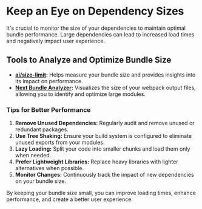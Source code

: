 # Keep an Eye on Dependency Sizes

It's crucial to monitor the size of your dependencies to maintain optimal bundle performance. Large dependencies can lead to increased load times and negatively impact user experience.

## Tools to Analyze and Optimize Bundle Size

- **[ai/size-limit](https://github.com/ai/size-limit):** Helps measure your bundle size and provides insights into its impact on performance.
- **[Next Bundle Analyzer](https://github.com/vercel/next.js):** Visualizes the size of your webpack output files, allowing you to identify and optimize large modules.

### Tips for Better Performance

1. **Remove Unused Dependencies:** Regularly audit and remove unused or redundant packages.
2. **Use Tree Shaking:** Ensure your build system is configured to eliminate unused exports from your modules.
3. **Lazy Loading:** Split your code into smaller chunks and load them only when needed.
4. **Prefer Lightweight Libraries:** Replace heavy libraries with lighter alternatives when possible.
5. **Monitor Changes:** Continuously track the impact of new dependencies on your bundle size.

By keeping your bundle size small, you can improve loading times, enhance performance, and create a better user experience.
